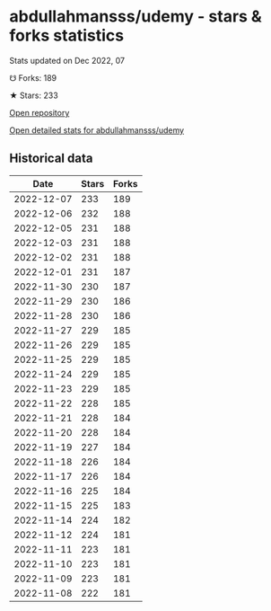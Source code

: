 # abdullahmansss/udemy - stars & forks statistics

Stats updated on Dec 2022, 07

☋ Forks: 189

★ Stars: 233

[Open repository](https://github.com/abdullahmansss/udemy)

[Open detailed stats for abdullahmansss/udemy](https://reviewgithub.com/rep/abdullahmansss/udemy)

## Historical data
| Date | Stars | Forks |
|------|-------|-------|
| 2022-12-07 | 233 | 189 | 
| 2022-12-06 | 232 | 188 | 
| 2022-12-05 | 231 | 188 | 
| 2022-12-03 | 231 | 188 | 
| 2022-12-02 | 231 | 188 | 
| 2022-12-01 | 231 | 187 | 
| 2022-11-30 | 230 | 187 | 
| 2022-11-29 | 230 | 186 | 
| 2022-11-28 | 230 | 186 | 
| 2022-11-27 | 229 | 185 | 
| 2022-11-26 | 229 | 185 | 
| 2022-11-25 | 229 | 185 | 
| 2022-11-24 | 229 | 185 | 
| 2022-11-23 | 229 | 185 | 
| 2022-11-22 | 228 | 185 | 
| 2022-11-21 | 228 | 184 | 
| 2022-11-20 | 228 | 184 | 
| 2022-11-19 | 227 | 184 | 
| 2022-11-18 | 226 | 184 | 
| 2022-11-17 | 226 | 184 | 
| 2022-11-16 | 225 | 184 | 
| 2022-11-15 | 225 | 183 | 
| 2022-11-14 | 224 | 182 | 
| 2022-11-12 | 224 | 181 | 
| 2022-11-11 | 223 | 181 | 
| 2022-11-10 | 223 | 181 | 
| 2022-11-09 | 223 | 181 | 
| 2022-11-08 | 222 | 181 | 

